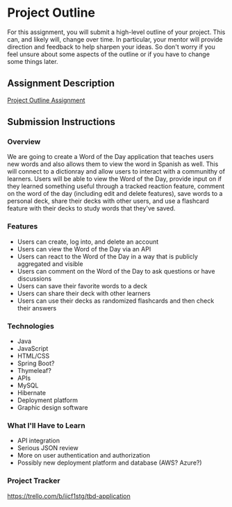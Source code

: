 # Project Outline
For this assignment, you will submit a high-level outline of your project. This can, and likely will, change over time. In particular, your mentor will provide direction and feedback to help sharpen your ideas. So don't worry if you feel unsure about some aspects of the outline or if you have to change some things later.

## Assignment Description
[Project Outline Assignment](https://education.launchcode.org/liftoff/modules/assignments/project-outline)

## Submission Instructions

### Overview
We are going to create a Word of the Day application that teaches users new words and also allows them to view the word in Spanish as well. This will connect to a dictionray and allow users to interact with a communithy of learners. Users will be able to view the Word of the Day, provide input on if they learned something useful through a tracked reaction feature, comment on the word of the day (including edit and delete features), save words to a personal deck, share their decks with other users, and use a flashcard feature with their decks to study words that they've saved.

### Features
- Users can create, log into, and delete an account
- Users can view the Word of the Day via an API
- Users can react to the Word of the Day in a way that is publicly aggregated and visible
- Users can comment on the Word of the Day to ask questions or have discussions
- Users can save their favorite words to a deck
- Users can share their deck with other learners
- Users can use their decks as randomized flashcards and then check their answers

### Technologies
- Java
- JavaScript
- HTML/CSS
- Spring Boot?
- Thymeleaf?
- APIs
- MySQL
- Hibernate
- Deployment platform
- Graphic design software

### What I'll Have to Learn
- API integration
- Serious JSON review
- More on user authentication and authorization
- Possibly new deployment platform and database (AWS? Azure?)

### Project Tracker
https://trello.com/b/iicf1stg/tbd-application
